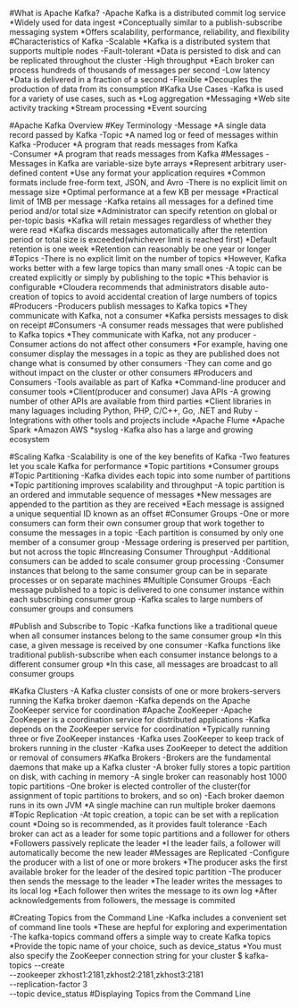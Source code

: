 #What is Apache Kafka?
	-Apache Kafka is a distributed commit log service
		*Widely used for data ingest
		*Conceptually similar to a publish-subscribe messaging system
		*Offers scalability, performance, reliability, and flexibility
#Characteristics of Kafka
	-Scalable
		*Kafka is a distributed system that supports multiple nodes
	-Fault-tolerant
		*Data is persisted to disk and can be replicated throughout the cluster
	-High throughput
		*Each broker can process hundreds of thousands of messages per second
	-Low latency
		*Data is delivered in a fraction of a second
	-Flexible
		*Decouples the production of data from its consumption
#Kafka Use Cases
	-Kafka is used for a variety of use cases, such as
		*Log aggregation
		*Messaging
		*Web site activity tracking
		*Stream processing
		*Event sourcing
		
#Apache Kafka Overview
#Key Terminology
	-Message
		*A single data record passed by Kafka
	-Topic
		*A named log or feed of messages within Kafka
	-Producer
		*A program that reads messages from Kafka			
	-Consumer
		*A program that reads messages from Kafka
#Messages
	-Messages in Kafka are variable-size byte arrays
		*Represent arbitrary user-defined content
		*Use any format your application requires
		*Common formats include free-form text, JSON, and Avro
	-There is no explicit limit on message size
		*Optimal performance at a few KB per message
		*Practical limit of 1MB per message
	-Kafka retains all messages for a defined time period and/or total size
		*Administrator can specify retention on global or per-topic basis
		*Kafka will retain messages regardless of whether they were read
		*Kafka discards messages automatically after the retention period or total size is exceeded(whichever limit is reached first)
		*Default retention is one week
		*Retention can reasonably be one year or longer
#Topics
	-There is no explicit limit on the number of topics
		*However, Kafka works better with a few large topics than many small ones
	-A topic can be created explicitly or simply by publishing to the topic
		*This behavior is configurable
		*Cloudera recommends that administrators disable auto-creation of topics to avoid accidental creation of large numbers of topics
#Producers
	-Producers publish messages to Kafka topics
		*They communicate with Kafka, not a consumer
		*Kafka persists messages to disk on receipt
#Consumers
	-A consumer reads messages that were published to Kafka topics
		*They communicate with Kafka, not any producer
	-Consumer actions do not affect other consumers
		*For example, having one consumer display the messages in a topic as they are published does not change what is consumed by other consumers
	-They can come and go without impact on the cluster or other consumers
#Producers and Consumers
	-Tools available as part of Kafka
		*Command-line producer and consumer tools
		*Client(producer and consumer) Java APIs
	-A growing number of other APIs are available from third parties
		*Client libraries in many laguages including Python, PHP, C/C++, Go, .NET and Ruby
	-Integrations with other tools and projects include
		*Apache Flume
		*Apache Spark
		*Amazon AWS
		*syslog
	-Kafka also has a large and growing ecosystem
	
#Scaling Kafka
	-Scalability is one of the key benefits of Kafka
	-Two features let you scale Kafka for performance
		*Topic partitions
		*Consumer groups
#Topic Partitioning
	-Kafka divides each topic into some number of partitions
		*Topic partitioning improves scalability and throughput
	-A topic partition is an ordered and immutable sequence of messages
		*New messages are appended to the partition as they are received
		*Each message is assigned a unique sequential ID known as an offset
#Consumer Groups
	-One or more consumers can form their own consumer group that work together to consume the messages in a topic
	-Each partition is consumed by only one member of a consumer group
	-Message ordering is preserved per partition, but not across the topic
#Increasing Consumer Throughput
	-Additional consumers can be added to scale consumer group processing
	-Consumer instances that belong to the same consumer group can be in separate processes or on separate machines
#Multiple Consumer Groups
	-Each message published to a topic is delivered to one consumer instance within each subscribing consumer group
	-Kafka scales to large numbers of consumer groups and consumers
	
#Publish and Subscribe to Topic
	-Kafka functions like a traditional queue when all consumer instances belong to the same consumer group
		*In this case, a given message is received by one consumer
	-Kafka functions like traditional publish-subscribe when each consumer instance belongs to a different consumer group
		*In this case, all messages are broadcast to all consumer groups
		
#Kafka Clusters
	-A Kafka cluster consists of one or more brokers-servers running the Kafka broker daemon
	-Kafka depends on the Apache ZooKeeper service for coordination
#Apache ZooKeeper
	-Apache ZooKeeper is a coordination service for distributed applications
	-Kafka depends on the ZooKeeper service for coordination
		*Typically running three or five ZooKeeper instances
	-Kafka uses ZooKeeper to keep track of brokers running in the cluster
	-Kafka uses ZooKeeper to detect the addition or removal of consumers
#Kafka Brokers
	-Brokers are the fundamental daemons that make up a Kafka cluster
	-A broker fully stores a topic partition on disk, with caching in memory
	-A single broker can reasonably host 1000 topic partitions
	-One broker is elected controller of the cluster(for assignment of topic partitions to brokers, and so on)
	-Each broker daemon runs in its own JVM
		*A single machine can run multiple broker daemons
#Topic Replication
	-At topic creation, a topic can be set with a replication count
		*Doing so is recommended, as it provides fault tolerance
	-Each broker can act as a leader for some topic partitions and a follower for others
		*Followers passively replicate the leader
		*I the leader fails, a follower will automatically become the new leader
#Messages are Replicated
	-Configure the producer with a list of one or more brokers
		*The producer asks the first available broker for the leader of the desired topic partition
	-The producer then sends the message to the leader
		*The leader writes the messages to its local log
		*Each follower then writes the message to its own log
		*After acknowledgements from followers, the message is commited
		
#Creating Topics from the Command Line
	-Kafka includes a convenient set of command line tools
		*These are hepful for exploring and experimentation
	-The kafka-topics command offers a simple way to create Kafka topics
		*Provide the topic name of your choice, such as device_status
		*You must also specify the ZooKeeper connection string for your cluster
			$ kafka-topics --create \
			               --zookeeper zkhost1:2181,zkhost2:2181,zkhost3:2181 \
			               --replication-factor 3 \
			               --topic device_status
#Displaying Topics from the Command Line			            																														